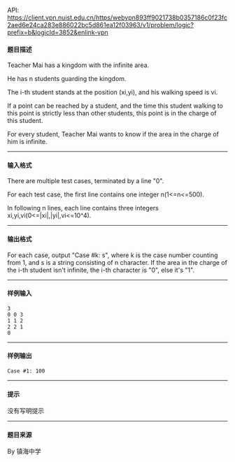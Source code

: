 API: https://client.vpn.nuist.edu.cn/https/webvpn893ff9021738b0357186c0f23fc2aed6e24ca283e886022bc5d861ea12f03963/v1/problem/logic?prefix=b&logicId=3852&enlink-vpn

#### 题目描述

Teacher Mai has a kingdom with the infinite area.

He has n students guarding the kingdom.

The i-th student stands at the position (xi,yi), and his walking speed is vi.

If a point can be reached by a student, and the time this student walking to this point is strictly less than other students, this point is in the charge of this student.

For every student, Teacher Mai wants to know if the area in the charge of him is infinite.

---

#### 输入格式

There are multiple test cases, terminated by a line "0".

For each test case, the first line contains one integer n(1<=n<=500).

In following n lines, each line contains three integers xi,yi,vi(0<=|xi|,|yi|,vi<=10^4).

---

#### 输出格式

For each case, output "Case #k: s", where k is the case number counting from 1, and s is a string consisting of n character. If the area in the charge of the i-th student isn't infinite, the i-th character is "0", else it's "1".

---

#### 样例输入
```
3
0 0 3
1 1 2
2 2 1
0
```

---

#### 样例输出
```
Case #1: 100

```

---

#### 提示

没有写明提示

---

#### 题目来源

By 镇海中学